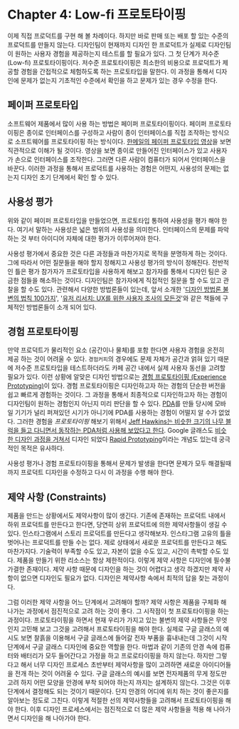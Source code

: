 # Chapter 4: Low-fi 프로토타이핑

이제 직접 프로덕트를 구현 해 볼 차례이다. 하지만 바로 판매 또는 배포 할 있는 수준의 프로덕트를 만들지 않는다. 디자인팀이 현재까지 디자인 한 프로덕트가 실제로 디자인팀이 원하는 사용자 경험을 제공하는지 테스트를 할 필요가 있다. 그 첫 단계가 저수준(Low-fi) 프로토타이핑이다. 저수준 프로토타이핑은 최소한의 비용으로 프로덕트가 제공할 경험을 간접적으로 체험하도록 하는 프로토타입을 말한다. 이 과정을 통해서 디자인에 문제가 없는지 기초적인 수준에서 확인을 하고 문제가 있는 경우 수정을 한다.

## 페이퍼 프로토타입

소프트웨어 제품에서 많이 사용 하는 방법은 페이퍼 프로토타이핑이다. 페이퍼 프로토타이핑은 종이로 인터페이스를 구성하고 사람이 종이 인터페이스를 직접 조작하는 방식으로 소프트웨어를 프로토타이핑 하는 방식이다. [한메일의 페이퍼 프로토타입 영상](https://youtu.be/GrV2SZuRPv0)을 보면 직관적으로 이해가 될 것이다. 영상을 보면 종이로 만들어진 인터페이스가 있고 사용자가 손으로 인터페이스를 조작한다. 그러면 다른 사람이 컴퓨터가 되어서 인터페이스을 바꾼다. 이러한 과정을 통해서 프로덕트를 사용하는 경험은 어떤지, 사용성의 문제는 없는지 디자인 초기 단계에서 확인 할 수 있다.

## 사용성 평가

위와 같이 페이퍼 프로토타입을 만들었으면, 프로토타입 통하여 사용성을 평가 해야 한다. 여기서 말하는 사용성은 넓은 범위의 사용성을 의미한다. 인터페이스의 문제를 파악하는 것 부터 아이디어 자체에 대한 평가가 이루어져야 한다.

사용성 평가에서 중요한 것은 다른 과정들과 마찬가지로 목적을 분명하게 하는 것이다. 그에 따라서 어떤 질문들을 해야 할지 정해지고 사용성 평가의 방식이 정해진다. 전반적인 틀은 평가 참가자가 프로토타입을 사용하게 해보고 참가자를 통해서 디자인 팀은 궁금한 점들을 해소하는 것이다. 디자인팀은 참가자에게 직접적인 질문을 할 수도 있고 관찰을 할 수도 있다. 관련해서 다양한 방법론들이 있는데, 앞서 소개한 '[디자인 방법론 불변의 법칙 100가지](https://product.kyobobook.co.kr/detail/S000001226665)', '[유저 리서치: UX를 위한 사용자 조사의 모든것](https://product.kyobobook.co.kr/detail/S000001226665)'와 같은 책들에 구체적인 방법론들이 소개 되어 있다.

## 경험 프로토타이핑

만약 프로덕트가 물리적인 요소 (공간이나 물체)를 포함 한다면 사용자 경험을 온전히 제공 하는 것이 어려울 수 있다. `경험커피`의 경우에도 문제 자체가 공간과 얽혀 있기 때문에 저수준 프로토타입을 테스트하더라도 카페 공간 내에서 실제 사용자 동선을 고려할 필요가 있다. 이런 상황에 알맞은 디자인 방법으로는 [경험 프로토타이핑 (Experience Prototyping)](https://dl.acm.org/doi/pdf/10.1145/347642.347802)이 있다. 경험 프로토타이핑은 디자인하고자 하는 경험의 단순한 버전을 쉽고 빠르게 경험하는 것이다. 그 과정을 통해서 최종적으로 디자인하고자 하는 경험이 디자인팀이 원하는 경험인지 아닌지 미리 판단을 할 수 있다. [PDA](<https://en.wikipedia.org/wiki/Palm_(PDA)>)를 만들 당시에 모바일 기기가 널리 퍼져있던 시기가 아니기에 PDA를 사용하는 경험이 어떨지 알 수가 없었다. 그러한 경험을 _프로토타이핑_ 해보기 위해서 [Jeff Hawkins는 비슷한 크기의 나무 블럭을 들고 다니면서 동작하는 PDA처럼 사용해 보았다고 한다](https://albertosavoia.medium.com/the-palm-pilot-story-1a3424d2ffe4). Google 글래스도 [비슷한 디자인 과정을 거쳐서](https://youtu.be/d5_h1VuwD6g) 디자인 되었다 [Rapid Prototyping](https://maze.co/blog/rapid-prototyping/)이라는 개념도 있는데 궁극적인 목적은 유사하다.

사용성 평가나 경험 프로토타이핑을 통해서 문제가 발생을 한다면 문제가 모두 해결될때 까지 프로덕트 디자인을 수정하고 다시 이 과정을 수행 해야 한다.

## 제약 사항 (Constraints)

제품을 만드는 상황에서도 제약사항이 많이 생긴다. 기존에 존재하는 프로덕트 내에서 하위 프로덕트를 만든다고 한다면, 당연히 상위 프로덕트에 의한 제약사항들이 생길 수 있다. 인스타그램에서 스토리 프로덕트를 만든다고 생각해보자. 인스타그램 고유의 틀을 벗어나는 프로덕트를 만들 수는 없다. 제로 상태에서 새로운 프로덕트를 만든다고 해도 마찬가지다. 기술력이 부족할 수도 있고, 자본이 없을 수도 있고, 시간이 촉박할 수도 있다. 제품을 만들기 위한 리소스는 항상 제한적이다. 이렇게 제약 사항은 디자인에 필수불가결한 존재이다. 제약 사항 때문에 디자인을 하는 것이 어렵다고 생각 하겠지만 제약 사항이 없으면 디자인도 필요가 없다. 디자인은 제약사항 속에서 최적의 답을 찾는 과정이다.

그럼 이러한 제약 사항을 어느 단계에서 고려해야 할까? 제약 사항은 제품을 구체화 해 나가는 과정에서 점진적으로 고려 하는 것이 좋다. 그 시작점이 첫 프로토타이핑을 하는 과정이다. 프로토타이핑을 하면서 현재 우리가 가지고 있는 불변의 제약 사항들은 무엇인지 고민해 보고 그것을 고려해서 프로토타이핑을 해야 한다. 실제로 구글 글래스의 예시도 보면 찰흙을 이용해서 구글 글래스에 들어갈 전자 부품을 흉내내는데 그것이 시작 단계에서 구글 글래스 디자인에 중요한 역할을 한다. 마법과 같이 기존의 안경 속에 컴퓨터와 배터리가 모두 들어간다고 가정을 하고 프로로타이핑을 하지 않는다. 하지만 그렇다고 해서 너무 디자인 프로세스 초반부터 제약사항을 많이 고려하면 새로운 아이디어들을 전개 하는 것이 어려울 수 있다. 구글 글래스의 예시를 보면 전자제품의 무게 정도만 고려 하지 어떤 모양을 안경에 부착 되어야 하는지 까지는 설계하지 않는다. 그것은 이후 단계에서 결정해도 되는 것이기 때문이다. 단지 안경의 어디에 위치 하는 것이 좋은지를 알아보는 정도로 그친다. 이렇게 적절한 선의 제약사항들을 고려해서 프로토타이핑을 해야 한다. 이후 디자인 프로세스에서는 점진적으로 더 많은 제약 사항들을 적용 해 나아가면서 디자인을 해 나아가야 한다.
